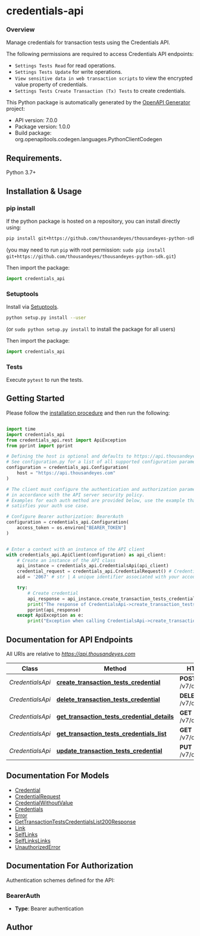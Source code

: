 # credentials-api
### Overview
Manage credentials for transaction tests using the Credentials API. 

The following permissions are required to access Credentials API endpoints: 
* `Settings Tests Read` for read operations. 
* `Settings Tests Update` for write operations. 
* `View sensitive data in web transaction scripts` to view the encrypted value property of credentials. 
* `Settings Tests Create Transaction (Tx) Tests` to create credentials.

This Python package is automatically generated by the [OpenAPI Generator](https://openapi-generator.tech) project:

- API version: 7.0.0
- Package version: 1.0.0
- Build package: org.openapitools.codegen.languages.PythonClientCodegen

## Requirements.

Python 3.7+

## Installation & Usage
### pip install

If the python package is hosted on a repository, you can install directly using:

```sh
pip install git+https://github.com/thousandeyes/thousandeyes-python-sdk.git
```
(you may need to run `pip` with root permission: `sudo pip install git+https://github.com/thousandeyes/thousandeyes-python-sdk.git`)

Then import the package:
```python
import credentials_api
```

### Setuptools

Install via [Setuptools](http://pypi.python.org/pypi/setuptools).

```sh
python setup.py install --user
```
(or `sudo python setup.py install` to install the package for all users)

Then import the package:
```python
import credentials_api
```

### Tests

Execute `pytest` to run the tests.

## Getting Started

Please follow the [installation procedure](#installation--usage) and then run the following:

```python

import time
import credentials_api
from credentials_api.rest import ApiException
from pprint import pprint

# Defining the host is optional and defaults to https://api.thousandeyes.com
# See configuration.py for a list of all supported configuration parameters.
configuration = credentials_api.Configuration(
    host = "https://api.thousandeyes.com"
)

# The client must configure the authentication and authorization parameters
# in accordance with the API server security policy.
# Examples for each auth method are provided below, use the example that
# satisfies your auth use case.

# Configure Bearer authorization: BearerAuth
configuration = credentials_api.Configuration(
    access_token = os.environ["BEARER_TOKEN"]
)


# Enter a context with an instance of the API client
with credentials_api.ApiClient(configuration) as api_client:
    # Create an instance of the API class
    api_instance = credentials_api.CredentialsApi(api_client)
    credential_request = credentials_api.CredentialRequest() # CredentialRequest | 
    aid = '2067' # str | A unique identifier associated with your account group. You can retrieve your `AccountGroupId` from the `/account-groups` endpoint. Note that you must be assigned to the target account group. Specifying this parameter without being assigned to the target account group will result in an error response. (optional)

    try:
        # Create credential
        api_response = api_instance.create_transaction_tests_credential(credential_request, aid=aid)
        print("The response of CredentialsApi->create_transaction_tests_credential:\n")
        pprint(api_response)
    except ApiException as e:
        print("Exception when calling CredentialsApi->create_transaction_tests_credential: %s\n" % e)

```

## Documentation for API Endpoints

All URIs are relative to *https://api.thousandeyes.com*

Class | Method | HTTP request | Description
------------ | ------------- | ------------- | -------------
*CredentialsApi* | [**create_transaction_tests_credential**](docs/CredentialsApi.md#create_transaction_tests_credential) | **POST** /v7/credentials | Create credential
*CredentialsApi* | [**delete_transaction_tests_credential**](docs/CredentialsApi.md#delete_transaction_tests_credential) | **DELETE** /v7/credentials/{id} | Delete credential
*CredentialsApi* | [**get_transaction_tests_credential_details**](docs/CredentialsApi.md#get_transaction_tests_credential_details) | **GET** /v7/credentials/{id} | Retrieve credential
*CredentialsApi* | [**get_transaction_tests_credentials_list**](docs/CredentialsApi.md#get_transaction_tests_credentials_list) | **GET** /v7/credentials | List credentials
*CredentialsApi* | [**update_transaction_tests_credential**](docs/CredentialsApi.md#update_transaction_tests_credential) | **PUT** /v7/credentials/{id} | Update credential


## Documentation For Models

 - [Credential](docs/Credential.md)
 - [CredentialRequest](docs/CredentialRequest.md)
 - [CredentialWithoutValue](docs/CredentialWithoutValue.md)
 - [Credentials](docs/Credentials.md)
 - [Error](docs/Error.md)
 - [GetTransactionTestsCredentialsList200Response](docs/GetTransactionTestsCredentialsList200Response.md)
 - [Link](docs/Link.md)
 - [SelfLinks](docs/SelfLinks.md)
 - [SelfLinksLinks](docs/SelfLinksLinks.md)
 - [UnauthorizedError](docs/UnauthorizedError.md)


<a id="documentation-for-authorization"></a>
## Documentation For Authorization


Authentication schemes defined for the API:
<a id="BearerAuth"></a>
### BearerAuth

- **Type**: Bearer authentication


## Author




